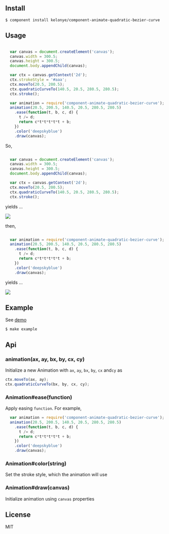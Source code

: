 Install
---

    $ component install kelonye/component-animate-quadratic-bezier-curve

Usage
---

```javascript

  var canvas = document.createElement('canvas');
  canvas.width = 300.5;
  canvas.height = 300.5;
  document.body.appendChild(canvas);

  var ctx = canvas.getContext('2d');
  ctx.strokeStyle = '#aaa';
  ctx.moveTo(20.5, 200.5);
  ctx.quadraticCurveTo(140.5, 20.5, 280.5, 280.5);
  ctx.stroke();

  var animation = require('component-animate-quadratic-bezier-curve');
  animation(20.5, 200.5, 140.5, 20.5, 280.5, 280.5)
    .ease(function(t, b, c, d) {
      t /= d;
      return c*t*t*t*t*t + b;
    })
    .color('deepskyblue')
    .draw(canvas);


```

So,

```javascript

  var canvas = document.createElement('canvas');
  canvas.width = 300.5;
  canvas.height = 300.5;
  document.body.appendChild(canvas);

  var ctx = canvas.getContext('2d');
  ctx.moveTo(20.5, 200.5);
  ctx.quadraticCurveTo(140.5, 20.5, 280.5, 280.5);
  ctx.stroke();

```

yields ...

![](https://dl.dropbox.com/u/30162278/component-animate-quadratic-bezier-curve-a.png)

then,

```javascript

  var animation = require('component-animate-quadratic-bezier-curve');
  animation(20.5, 200.5, 140.5, 20.5, 280.5, 280.5)
    .ease(function(t, b, c, d) {
      t /= d;
      return c*t*t*t*t*t + b;
    })
    .color('deepskyblue')
    .draw(canvas);

```

yields ...

![](https://dl.dropbox.com/u/30162278/component-animate-quadratic-bezier-curve-b.png)


Example
---

See [demo](http://component.herokuapp.com/#/5415b98b0d29961900b7fdcb)

    $ make example

## Api

### animation(ax, ay, bx, by, cx, cy)

  Initialize a new Animation with `ax`, `ay`, `bx`, `by`, `cx` and`cy` as

  ```javascript
  ctx.moveTo(ax, ay);
  ctx.quadraticCurveTo(bx, by, cx, cy);
  ```

### Animation#ease(function)

  Apply easing `function`. For example,

  ```javascript
    var animation = require('component-animate-quadratic-bezier-curve');
    animation(20.5, 200.5, 140.5, 20.5, 280.5, 280.5)
      .ease(function(t, b, c, d) {
        t /= d;
        return c*t*t*t*t*t + b;
      })
      .color('deepskyblue')
      .draw(canvas);
  ```

### Animation#color(string)

  Set the stroke style, which the animation will use

### Animation#draw(canvas)

  Initialize animation using `canvas` properties

License
---

MIT